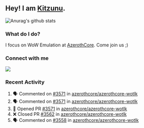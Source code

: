 ## Hey! I am [Kitzunu](https://Github.com/Kitzunu).

![Anurag's github stats](https://github-readme-stats.kitzunu.vercel.app/api?username=Kitzunu&show_icons=true)

### What do I do?

I focus on WoW Emulation at [AzerothCore](https://Github.com/AzerothCore). Come join us ;)

### Connect with me
[![](https://img.shields.io/badge/AzerothCore%20Discord-Connect%20with%20me!-green)](https://discord.com/invite/gkt4y2x)

### Recent Activity

<!--START_SECTION:activity-->
1. 🗣 Commented on [#3571](https://github.com/azerothcore/azerothcore-wotlk/issues/3571) in [azerothcore/azerothcore-wotlk](https://github.com/azerothcore/azerothcore-wotlk)
2. 🗣 Commented on [#3571](https://github.com/azerothcore/azerothcore-wotlk/issues/3571) in [azerothcore/azerothcore-wotlk](https://github.com/azerothcore/azerothcore-wotlk)
3. 💪 Opened PR [#3571](https://github.com/azerothcore/azerothcore-wotlk/pull/3571) in [azerothcore/azerothcore-wotlk](https://github.com/azerothcore/azerothcore-wotlk)
4. ❌ Closed PR [#3562](https://github.com/azerothcore/azerothcore-wotlk/pull/3562) in [azerothcore/azerothcore-wotlk](https://github.com/azerothcore/azerothcore-wotlk)
5. 🗣 Commented on [#3558](https://github.com/azerothcore/azerothcore-wotlk/issues/3558) in [azerothcore/azerothcore-wotlk](https://github.com/azerothcore/azerothcore-wotlk)
<!--END_SECTION:activity-->
